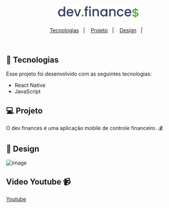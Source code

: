 <h1 align="center">
  <img alt="dev.finances" title="dev.finances" src="https://github.com/lucaslegramante/projeto-react-native/blob/376f0b81244b20c3789ec173ad21039564cc1748/projeto-react-final/logo.svg" width="220px" />
</h1>

<p align="center">
  <a href="#-tecnologias">Tecnologias</a>&nbsp;&nbsp;&nbsp;|&nbsp;&nbsp;&nbsp;
  <a href="#-projeto">Projeto</a>&nbsp;&nbsp;&nbsp;|&nbsp;&nbsp;&nbsp;
  <a href="#-design">Design</a>&nbsp;&nbsp;&nbsp;|&nbsp;&nbsp;&nbsp;
</p>

<br>


## 🚀 Tecnologias

Esse projeto foi desenvolvido com as seguintes tecnologias:

- React Native
- JavaScript

## 💻 Projeto

O dev.finances é uma aplicação mobile de controle financeiro. 💰

## 📱 Design
![image](https://user-images.githubusercontent.com/33455461/169938587-d02fccbb-817f-43b5-8f00-6981d399e6ba.png)

## Video Youtube 📹
[Youtube](https://www.youtube.com/shorts/Yamw7hSzYsk)
